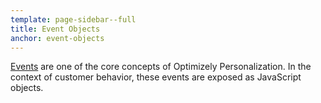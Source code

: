 ```yaml
---
template: page-sidebar--full
title: Event Objects
anchor: event-objects
---
```

[Events](https://help.optimizely.com/Get_Started/Six_core_concepts_of_Optimizely_Personalization#events) are one of the core concepts of Optimizely Personalization.  In the context of customer behavior, these events are exposed as JavaScript objects.
